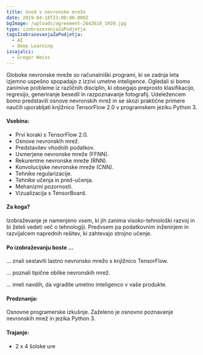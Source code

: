 ```yaml
---
title: Uvod v nevronske mreže
date: 2019-04-18T23:00:00.000Z
bgImage: /uploads/agreement-2642610_1920.jpg
type: izobrazevanjaZaPodjetja
tagsIzobrazevanjaZaPodjetja:
  - AI
  - Deep Learning
izvajalci:
  - Gregor Weiss
---
```

Globoke nevronske mreže so računalniški programi, ki se zadnja leta izjemno uspešno spopadajo z izzivi umetne inteligence. Ogledali si bomo zanimive probleme iz različnih disciplin, ki obsegajo preprosto klasifikacijo, regresijo, generiranje besedil in razpoznavanje fotografij. Udeležencem bomo predstavili osnove nevronskih mrež in se skozi praktične primere naučili uporabljati knjižnico TensorFlow 2.0 v programskem jeziku Python 3.

#### Vsebina:

* Prvi koraki s TensorFlow 2.0.
* Osnove nevronskih mrež.
* Predstavitev vhodnih podatkov.
* Usmerjene nevronske mreže (FFNN).
* Rekurentne nevronske mreže (RNN).
* Konvolucijske nevronske mreže (CNN).
* Tehnike regularizacije.
* Tehnike učenja in pred-učenja.
* Mehanizmi pozornosti.
* Vizualizacija s TensorBoard.

#### Za koga?

Izobraževanje je namenjeno vsem, ki jih zanima visoko-tehnološki razvoj in bi želeli vedeti več o tehnologiji. Predvsem pa podatkovnim inženirjem in razvijalcem naprednih rešitev, ki zahtevajo strojno učenje.

#### Po izobraževanju boste ...

... znali sestaviti lastno nevronsko mrežo s knjižnico TensorFlow.

... poznali tipične oblike nevronskih mrež.

... imeli navdih, da vgradite umetno inteligenco v vaše produkte.

#### Predznanja:

Osnovne programerske izkušnje. Zaželeno je osnovno poznavanje nevronskih mrež in jezika Python 3.

#### Trajanje:

* 2 x 4 šolske ure

